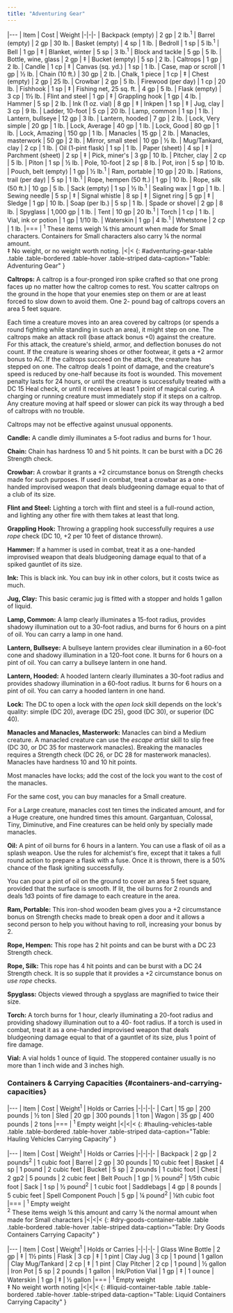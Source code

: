```yaml
---
title: "Adventuring Gear"
---
```


|---
| Item | Cost | Weight
|-|-|-
| Backpack (empty) | 2 gp | 2 lb.<sup>1</sup>
| Barrel (empty) | 2 gp | 30 lb.
| Basket (empty) | 4 sp | 1 lb.
| Bedroll | 1 sp | 5 lb.<sup>1</sup>
| Bell | 1 gp | &Dagger;
| Blanket, winter | 5 sp | 3 lb.<sup>1</sup>
| Block and tackle | 5 gp | 5 lb.
| Bottle, wine, glass | 2 gp | &Dagger;
| Bucket (empty) | 5 sp | 2 lb.
| Caltrops | 1 gp | 2 lb.
| Candle | 1 cp | &Dagger;
| Canvas (sq. yd.) | 1 sp | 1 lb.
| Case, map or scroll | 1 gp | &#189; lb.
| Chain (10 ft.) | 30 gp | 2 lb.
| Chalk, 1 piece | 1 cp | &Dagger;
| Chest (empty) | 2 gp | 25 lb.
| Crowbar | 2 gp | 5 lb.
| Firewood (per day) | 1 cp | 20 lb.
| Fishhook | 1 sp | &Dagger;
| Fishing net, 25 sq. ft. | 4 gp | 5 lb.
| Flask (empty) | 3 cp | 1&#189; lb.
| Flint and steel | 1 gp | &Dagger;
| Grappling hook | 1 gp | 4 lb.
| Hammer | 5 sp | 2 lb.
| Ink (1 oz. vial) | 8 gp | &Dagger;
| Inkpen | 1 sp | &Dagger;
| Jug, clay | 3 cp | 9 lb.
| Ladder, 10-foot | 5 cp | 20 lb.
| Lamp, common | 1 sp | 1 lb.
| Lantern, bullseye | 12 gp | 3 lb.
| Lantern, hooded | 7 gp | 2 lb.
| Lock, Very simple | 20 gp | 1 lb.
| Lock, Average | 40 gp | 1 lb.
| Lock, Good | 80 gp | 1 lb.
| Lock, Amazing | 150 gp | 1 lb.
| Manacles | 15 gp | 2 lb.
| Manacles, masterwork | 50 gp | 2 lb.
| Mirror, small steel | 10 gp | &#189; lb.
| Mug/Tankard, clay | 2 cp | 1 lb.
| Oil (1-pint flask) | 1 sp | 1 lb.
| Paper (sheet) | 4 sp | &Dagger;
| Parchment (sheet) | 2 sp | &Dagger;
| Pick, miner's | 3 gp | 10 lb.
| Pitcher, clay | 2 cp | 5 lb.
| Piton | 1 sp | &#189; lb.
| Pole, 10-foot | 2 sp | 8 lb.
| Pot, iron | 5 sp | 10 lb.
| Pouch, belt (empty) | 1 gp | &#189; lb.<sup>1</sup>
| Ram, portable | 10 gp | 20 lb.
| Rations, trail (per day) | 5 sp | 1 lb.<sup>1</sup>
| Rope, hempen (50 ft.) | 1 gp | 10 lb.
| Rope, silk (50 ft.) | 10 gp | 5 lb.
| Sack (empty) | 1 sp | &#189; lb.<sup>1</sup>
| Sealing wax | 1 gp | 1 lb.
| Sewing needle | 5 sp | &Dagger;
| Signal whistle | 8 sp | &Dagger;
| Signet ring | 5 gp | &Dagger;
| Sledge | 1 gp | 10 lb.
| Soap (per lb.) | 5 sp | 1 lb.
| Spade or shovel | 2 gp | 8 lb.
| Spyglass | 1,000 gp | 1 lb.
| Tent | 10 gp | 20 lb.<sup>1</sup>
| Torch | 1 cp | 1 lb.
| Vial, ink or potion | 1 gp | 1/10 lb.
| Waterskin | 1 gp | 4 lb.<sup>1</sup>
| Whetstone | 2 cp | 1 lb.
|===
| <sup>1</sup> These items weigh &#188; this amount when made for Small characters. Containers for Small characters also carry &#188; the normal amount.<br>&Dagger; No weight, or no weight worth noting. |<|<
{: #adventuring-gear-table .table .table-bordered .table-hover .table-striped data-caption="Table: Adventuring Gear" }

**Caltrops:** A caltrop is a four-pronged iron spike crafted so that one prong faces up no matter how the caltrop comes to rest. You scatter caltrops on the ground in the hope that your enemies step on them or are at least forced to slow down to avoid them. One 2- pound bag of caltrops covers an area 5 feet square.

Each time a creature moves into an area covered by caltrops (or spends a round fighting while standing in such an area), it might step on one. The caltrops make an attack roll (base attack bonus +0) against the creature. For this attack, the creature's shield, armor, and deflection bonuses do not count. If the creature is wearing shoes or other footwear, it gets a +2 armor bonus to AC. If the caltrops succeed on the attack, the creature has stepped on one. The caltrop deals 1 point of damage, and the creature's speed is reduced by one-half because its foot is wounded. This movement penalty lasts for 24 hours, or until the creature is successfully treated with a DC 15 Heal check, or until it receives at least 1 point of magical curing. A charging or running creature must immediately stop if it steps on a caltrop. Any creature moving at half speed or slower can pick its way through a bed of caltrops with no trouble.

Caltrops may not be effective against unusual opponents.

**Candle:** A candle dimly illuminates a 5-foot radius and burns for 1 hour.

**Chain:** Chain has hardness 10 and 5 hit points. It can be burst with a DC 26 Strength check.

**Crowbar:** A crowbar it grants a +2 circumstance bonus on Strength checks made for such purposes. If used in combat, treat a crowbar as a one-handed improvised weapon that deals bludgeoning damage equal to that of a club of its size.

**Flint and Steel:** Lighting a torch with flint and steel is a full-round action, and lighting any other fire with them takes at least that long.

**Grappling Hook:** Throwing a grappling hook successfully requires a _use rope_ check (DC 10, +2 per 10 feet of distance thrown).

**Hammer:** If a hammer is used in combat, treat it as a one-handed improvised weapon that deals bludgeoning damage equal to that of a spiked gauntlet of its size.

**Ink:** This is black ink. You can buy ink in other colors, but it costs twice as much.

**Jug, Clay:** This basic ceramic jug is fitted with a stopper and holds 1 gallon of liquid.

**Lamp, Common:** A lamp clearly illuminates a 15-foot radius, provides shadowy illumination out to a 30-foot radius, and burns for 6 hours on a pint of oil. You can carry a lamp in one hand.

**Lantern, Bullseye:** A bullseye lantern provides clear illumination in a 60-foot cone and shadowy illumination in a 120-foot cone. It burns for 6 hours on a pint of oil. You can carry a bullseye lantern in one hand.

**Lantern, Hooded:** A hooded lantern clearly illuminates a 30-foot radius and provides shadowy illumination in a 60-foot radius. It burns for 6 hours on a pint of oil. You can carry a hooded lantern in one hand.

**Lock:** The DC to open a lock with the _open lock_ skill depends on the lock's quality: simple (DC 20), average (DC 25), good (DC 30), or superior (DC 40).

**Manacles and Manacles, Masterwork:** Manacles can bind a Medium creature. A manacled creature can use the _escape artist_ skill to slip free (DC 30, or DC 35 for masterwork manacles). Breaking the manacles requires a Strength check (DC 26, or DC 28 for masterwork manacles). Manacles have hardness 10 and 10 hit points.

Most manacles have locks; add the cost of the lock you want to the cost of the manacles.

For the same cost, you can buy manacles for a Small creature.

For a Large creature, manacles cost ten times the indicated amount, and for a Huge creature, one hundred times this amount. Gargantuan, Colossal, Tiny, Diminutive, and Fine creatures can be held only by specially made manacles.

**Oil:** A pint of oil burns for 6 hours in a lantern. You can use a flask of oil as a splash weapon. Use the rules for alchemist's fire, except that it takes a full round action to prepare a flask with a fuse. Once it is thrown, there is a 50% chance of the flask igniting successfully.

You can pour a pint of oil on the ground to cover an area 5 feet square, provided that the surface is smooth. If lit, the oil burns for 2 rounds and deals 1d3 points of fire damage to each creature in the area.

**Ram, Portable:** This iron-shod wooden beam gives you a +2 circumstance bonus on Strength checks made to break open a door and it allows a second person to help you without having to roll, increasing your bonus by 2.

**Rope, Hempen:** This rope has 2 hit points and can be burst with a DC 23 Strength check.

**Rope, Silk:** This rope has 4 hit points and can be burst with a DC 24 Strength check. It is so supple that it provides a +2 circumstance bonus on _use rope_ checks.

**Spyglass:** Objects viewed through a spyglass are magnified to twice their size.

**Torch:** A torch burns for 1 hour, clearly illuminating a 20-foot radius and providing shadowy illumination out to a 40- foot radius. If a torch is used in combat, treat it as a one-handed improvised weapon that deals bludgeoning damage equal to that of a gauntlet of its size, plus 1 point of fire damage.

**Vial:** A vial holds 1 ounce of liquid. The stoppered container usually is no more than 1 inch wide and 3 inches high.

### Containers &amp; Carrying Capacities {#containers-and-carrying-capacities}

|---
| Item | Cost | Weight<sup>1</sup> | Holds or Carries
|-|-|-|-
| Cart | 15 gp | 200 pounds | &#189; ton
| Sled | 20 gp | 300 pounds | 1 ton
| Wagon | 35 gp | 400 pounds | 2 tons
|===
| <sup>1</sup> Empty weight |<|<|<
{: #hauling-vehicles-table .table .table-bordered .table-hover .table-striped data-caption="Table: Hauling Vehicles Carrying Capacity" }

|---
| Item | Cost | Weight<sup>1</sup> | Holds or Carries
|-|-|-|-
| Backpack | 2 gp | 2 pounds<sup>2</sup> | 1 cubic foot
| Barrel | 2 gp | 30 pounds | 10 cubic feet
| Basket | 4 sp | 1 pound | 2 cubic feet
| Bucket | 5 sp | 2 pounds | 1 cubic foot
| Chest | 2 gp2 | 5 pounds | 2 cubic feet
| Belt Pouch | 1 gp | &#189; pound<sup>2</sup> | 1/5th cubic foot
| Sack | 1 sp | &#189; pound<sup>2</sup> | 1 cubic foot
| Saddlebags | 4 gp | 8 pounds | 5 cubic feet
| Spell Component Pouch | 5 gp | &#188; pound<sup>2</sup> | &#8539;th cubic foot
|===
| <sup>1</sup> Empty weight<br><sup>2</sup> These items weigh &#188; this amount and carry &#188; the normal amount when made for Small characters |<|<|<
{: #dry-goods-container-table .table .table-bordered .table-hover .table-striped data-caption="Table: Dry Goods Containers Carrying Capacity" }

|---
| Item | Cost | Weight<sup>1</sup> | Holds or Carries
|-|-|-|-
| Glass Wine Bottle | 2 gp | &Dagger; | 1&#189; pints
| Flask | 3 cp | &Dagger; | 1 pint
| Clay Jug | 3 cp | 1 pound | 1 gallon
| Clay Mug/Tankard | 2 cp | &Dagger; | 1 pint
| Clay Pitcher | 2 cp | 1 pound | &#189; gallon
| Iron Pot | 5 sp | 2 pounds | 1 gallon
| Ink/Potion Vial | 1 gp | &Dagger; | 1 ounce
| Waterskin | 1 gp | &Dagger; | &#189; gallon
|===
| <sup>1</sup> Empty weight<br>&Dagger; No weight worth noting |<|<|<
{: #liquid-container-table .table .table-bordered .table-hover .table-striped data-caption="Table: Liquid Containers Carrying Capacity" }
